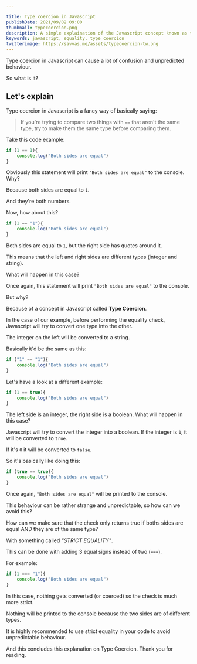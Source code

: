 ```yaml
---

title: Type coercion in Javascript
publishDate: 2021/09/02 09:00
thumbnail: typecoercion.png
description: A simple explaination of the Javascript concept known as type coercion
keywords: javascript, equality, type coercion
twitterimage: https://savvas.me/assets/typecoercion-tw.png
---
```


Type coercion in Javascript can cause a lot of confusion and unpredicted behaviour.

So what is it?

## Let's explain

Type coercion in Javascript is a fancy way of basically saying:

> If you're trying to compare two things with `==` that aren't the same type, try to make them the same type before comparing them.

Take this code example:

```js
if (1 == 1){
    console.log("Both sides are equal")
}
```

Obviously this statement will print `"Both sides are equal"` to the console. Why?

Because both sides are equal to `1`.

And they're both numbers.

Now, how about this?

```js
if (1 == "1"){
    console.log("Both sides are equal")
}
```

Both sides are equal to `1`, but the right side has quotes around it.

This means that the left and right sides are different types (integer and string).

What will happen in this case?

Once again, this statement will print `"Both sides are equal"` to the console.

But why?

Because of a concept in Javascript called **Type Coercion**.

In the case of our example, before performing the equality check, Javascript will try to convert one type into the other.

The integer on the left will be converted to a string.

Basically it'd be the same as this:

```js
if ("1" == "1"){
    console.log("Both sides are equal")
}
```

Let's have a look at a different example:

```js
if (1 == true){
    console.log("Both sides are equal")
}
```

The left side is an integer, the right side is a boolean. What will happen in this case?

Javascript will try to convert the integer into a boolean. If the integer is `1`, it will be converted to `true`. 

If it's `0` it will be converted to `false`.

So it's basically like doing this:

```js
if (true == true){
    console.log("Both sides are equal")
}
```

Once again, `"Both sides are equal"` will be printed to the console.

This behaviour can be rather strange and unpredictable, so how can we avoid this?

How can we make sure that the check only returns true if boths sides are equal AND they are of the same type?

With something called *"STRICT EQUALITY"*.

This can be done with adding 3 equal signs instead of two (`===`).

For example:

```js
if (1 === "1"){
    console.log("Both sides are equal")
}
```

In this case, nothing gets converted (or coerced) so the check is much more strict.

Nothing will be printed to the console because the two sides are of different types.

It is highly recommended to use strict equality in your code to avoid unpredictable behaviour.

And this concludes this explanation on Type Coercion. Thank you for reading.